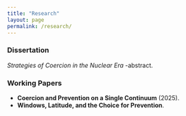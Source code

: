 ```yaml
---
title: "Research"
layout: page
permalink: /research/
---
```


### Dissertation
*Strategies of Coercion in the Nuclear Era* -abstract.

### Working Papers
- **Coercion and Prevention on a Single Continuum** (2025).
- **Windows, Latitude, and the Choice for Prevention**.
